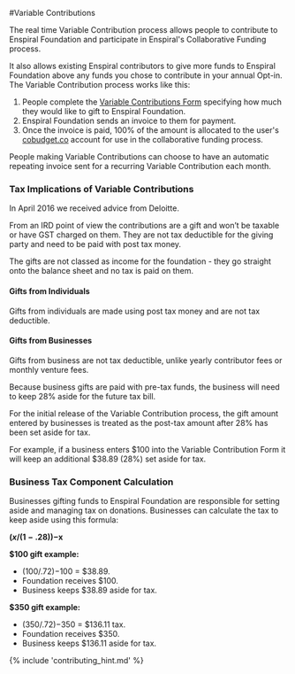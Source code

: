 
#Variable Contributions

The real time Variable Contribution process allows people to contribute to Enspiral Foundation and participate in Enspiral's Collaborative Funding process. 

It also allows existing Enspiral contributors to give more funds to Enspiral Foundation above any funds you chose to contribute in your annual Opt-in.
The Variable Contribution process works like this: 

1. People complete the [Variable Contributions Form](https://docs.google.com/a/enspiral.com/forms/d/e/1FAIpQLSdSilcJMsP5UCNUwr4e-sElSf0QYt6bLr0zr1g9Sc2-86WHOQ/viewform) specifying how much they would like to gift to Enspiral Foundation.
2. Enspiral Foundation sends an invoice to them for payment.
3. Once the invoice is paid, 100% of the amount is allocated to the user's [cobudget.co](http://cobudget.co) account for use in the collaborative funding process. 

People making Variable Contributions can choose to have an automatic repeating invoice sent for a recurring Variable Contribution each month. 

### Tax Implications of Variable Contributions


In April 2016 we received advice from Deloitte. 

From an IRD point of view the contributions are a gift and won’t be taxable or have GST charged on them. They are not tax deductible for the giving party and need to be paid with post tax money.

The gifts are not classed as income for the foundation - they go straight onto the balance sheet and no tax is paid on them.

#### Gifts from Individuals

Gifts from individuals are made using post tax money and are not tax deductible. 

#### Gifts from Businesses

Gifts from business are not tax deductible, unlike yearly contributor fees or monthly venture fees.

Because business gifts are paid with pre-tax funds, the business will need to keep 28% aside for the future tax bill.

For the initial release of the Variable Contribution process, the gift amount entered by businesses is treated as the post-tax amount after 28% has been set aside for tax.  

For example, if a business enters $100 into the Variable Contribution Form it will keep an additional $38.89 (28%) set aside for tax.  

### Business Tax Component Calculation

Businesses gifting funds to Enspiral Foundation are responsible for setting aside and managing tax on donations. Businesses can calculate the tax to keep aside using this formula:  

**($x / (1-.28))-$x**

**$100 gift example:** 

* ($100/.72)-$100 = $38.89. 
* Foundation receives $100. 
* Business keeps $38.89 aside for tax. 

**$350 gift example:**

* ($350/.72)-$350 = $136.11 tax. 
* Foundation receives $350. 
* Business keeps $136.11 aside for tax.




{% include 'contributing_hint.md' %}




